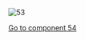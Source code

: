 ![53](preliminary/53.jpg "Component 53")

[Go to component 54](https://parietal-inria.github.io/MODL_atlas/64/54 "Component 54")

